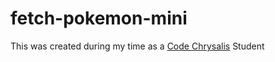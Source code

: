 # fetch-pokemon-mini
This was created during my time as a [Code Chrysalis](https://codechrysalis.io) Student
